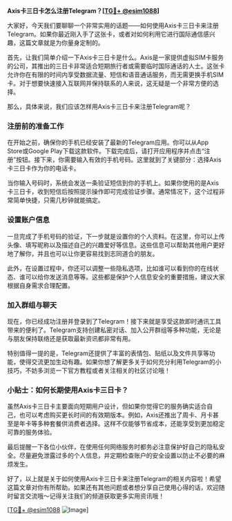 **Axis卡三日卡怎么注册Telegram？[[TG💪+ @esim1088](https://t.me/s/esim1088)]**

大家好，今天我们要聊聊一个非常实用的话题——如何使用Axis卡三日卡来注册Telegram。如果你最近刚入手了这张卡，或者对如何利用它进行国际通信感兴趣，这篇文章就是为你量身定制的。

首先，让我们简单介绍一下Axis卡三日卡是什么。Axis是一家提供虚拟SIM卡服务的公司，其推出的三日卡非常适合短期旅行者或需要临时国际通话的人士。这张卡允许你在有限的时间内享受数据流量、短信和语音通话服务，而无需更换手机SIM卡。对于想要快速接入互联网并保持联系的人来说，这无疑是一个非常方便的选择。

那么，具体来说，我们应该怎样用Axis卡三日卡来注册Telegram呢？

### 注册前的准备工作

在开始之前，确保你的手机已经安装了最新的Telegram应用。你可以从App Store或Google Play下载这款软件。下载完成后，请打开应用程序并点击“注册”按钮。接下来，你需要输入有效的手机号码。这里就到了关键部分：选择Axis卡三日卡作为你的电话卡。

当你输入号码时，系统会发送一条验证短信到你的手机上。如果你使用的是Axis卡三日卡，收到短信后按照提示操作即可完成验证步骤。通常情况下，这个过程非常简单快捷，只需几秒钟就能搞定。

### 设置账户信息

一旦完成了手机号码的验证，下一步就是设置你的个人资料。在这里，你可以上传头像、填写昵称以及描述自己的兴趣爱好等信息。这些信息可以帮助其他用户更好地了解你，并且也可以让你更容易找到志同道合的朋友。

此外，在设置过程中，你还可以调整一些隐私选项，比如谁可以看到你的在线状态、谁可以给你发送消息等等。这些都是保护个人信息安全的重要措施，建议大家根据自身需求合理配置。

### 加入群组与聊天

现在，你已经成功注册并登录到了Telegram！接下来就是享受这款即时通讯工具带来的便利了。Telegram支持创建私密对话、加入公开群组等多种功能，无论是与朋友保持联络还是获取最新资讯都非常有用。

特别值得一提的是，Telegram还提供了丰富的表情包、贴纸以及文件共享等功能，使得交流更加生动有趣。如果你想了解更多关于如何充分利用Telegram的小技巧，不妨多浏览一下官方教程或者关注相关的社区讨论哦！

### 小贴士：如何长期使用Axis卡三日卡？

虽然Axis卡三日卡主要面向短期用户设计，但如果你觉得它的服务确实适合自己，也可以考虑购买更长时间的有效期版本。例如，Axis还推出了周卡、月卡甚至是年卡等多种套餐供消费者选择。这样不仅能够节省成本，还能享受到更加稳定可靠的服务体验。

最后提醒一下各位小伙伴，在使用任何网络服务时都务必注意保护好自己的隐私安全。尽量避免泄露过多的个人信息，并定期检查账户的安全设置以防止不必要的麻烦发生。

好了，以上就是关于如何使用Axis卡三日卡来注册Telegram的相关内容啦！希望这篇文章对你有所帮助。如果还有其他问题或者想分享自己使用心得的话，欢迎随时留言交流哦～记得关注我们的频道获取更多实用资讯哦！

[[TG💪+ @esim1088](https://t.me/s/esim1088) ![Image](https://i.postimg.cc/4NQfJmqS/Snipaste-2025-05-13-00-14-12.png)]